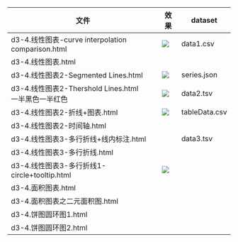 文件 | 效果 | dataset
---|---|---
d3-4.线性图表-curve interpolation comparison.html|![](https://i.imgur.com/haCnqMN.png)|data1.csv
d3-4.线性图表.html||
d3-4.线性图表2-Segmented Lines.html|![](https://i.imgur.com/tdebXnD.png)|series.json
d3-4.线性图表2-Thershold Lines.html<br>一半黑色一半红色|![](https://i.imgur.com/I32EAyV.png)|data2.tsv
d3-4.线性图表2-折线+图表.html|![](https://i.imgur.com/KFoAYdP.png)|tableData.csv
d3-4.线性图表2-时间轴.html||
d3-4.线性图表3-多行折线+线内标注.html||data3.tsv
d3-4.线性图表3-多行折线.html||
d3-4.线性图表3-多行折线1-circle+tooltip.html|![](https://i.imgur.com/Jpwe9Tj.png)|
d3-4.面积图表.html||
d3-4.面积图表之二元面积图.html||
d3-4.饼图圆环图1.html||
d3-4.饼图圆环图2.html||
